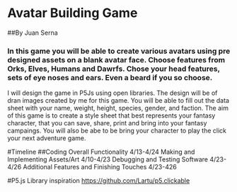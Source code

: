 # Avatar Building Game
##By Juan Serna
### In this game you will be able to create various avatars using pre designed assets on a blank avatar face. Choose features from Orks, Elves, Humans and Dawrfs. Chose your head features, sets of eye noses and ears. Even a beard if you so choose. 
I will design the game in P5Js using open libraries. The design will be of dran images created by me for this game. 
You will be able to fill out the data sheet with your name, weight, height, species, gender, and faction. 
The aim of this game is to create a style sheet that best represents your fantasy character, that you can save, share, print and bring into your fantasy campaings. You will also be abe to be bring your character to play the click your next adventure game. 


#Timeline
##Coding Overall Functionality 4/13-4/24
Making and Implementing Assets/Art 4/10-4/23
Debugging and Testing Software 4/23-4/26
Additional Features and Finishing Touches 4/23-426

#P5.js Library inspiration https://github.com/Lartu/p5.clickable



